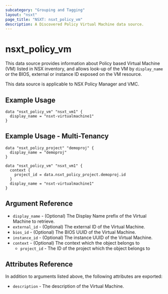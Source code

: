 ```yaml
---
subcategory: "Grouping and Tagging"
layout: "nsxt"
page_title: "NSXT: nsxt_policy_vm"
description: A Discovered Policy Virtual Machine data source.
---
```


# nsxt_policy_vm

This data source provides information about Policy based Virtual Machine (VM) listed in NSX inventory, and allows look-up of the VM by `display_name` or the BIOS, external or instance ID exposed on the VM resource.

This data source is applicable to NSX Policy Manager and VMC.

## Example Usage

```hcl
data "nsxt_policy_vm" "nsxt_vm1" {
  display_name = "nsxt-virtualmachine1"
}
```

## Example Usage - Multi-Tenancy

```hcl
data "nsxt_policy_project" "demoproj" {
  display_name = "demoproj"
}

data "nsxt_policy_vm" "nsxt_vm1" {
  context {
    project_id = data.nsxt_policy_project.demoproj.id
  }
  display_name = "nsxt-virtualmachine1"
}
```

## Argument Reference

* `display_name` - (Optional) The Display Name prefix of the Virtual Machine to retrieve.
* `external_id` - (Optional) The external ID of the Virtual Machine.
* `bios_id` - (Optional) The BIOS UUID of the Virtual Machine.
* `instance_id` - (Optional) The instance UUID of the Virtual Machine.
* `context` - (Optional) The context which the object belongs to
    * `project_id` - The ID of the project which the object belongs to

## Attributes Reference

In addition to arguments listed above, the following attributes are exported:

* `description` - The description of the Virtual Machine.
